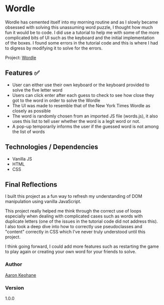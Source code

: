 # Wordle

Wordle has cemented itself into my morning routine and as I slowly became obsessed with solving this unassuming word puzzle, I thought how much fun it would be to code. I did use a tutorial to help me with some of the more complicated bits of UI such as the keyboard and the initial implementation of the boxes. I found some errors in the tutorial code and this is where I had to digress by modifying it to solve for the errors.

Project: [Wordle](https://aakeohane.github.io/Wordle-clone/)

## Features ✅

- User can either use their own keyboard or the keyboard provided to solve the five letter word
- Users can click enter after each guess to check to see how close they got to the word in order to solve the Wordle
- The UI was made to resemble that of the New York Times Wordle as closely as possible
- The word is randomly chosen from an imported JS file (words.js), it also uses this list to tell user whether the word is a legit word or not.
- A pop-up temporarily informs the user if the guessed word is not among the list of words

## Technologies / Dependencies

- Vanilla JS
- HTML
- CSS

## Final Reflections

I built this project as a fun way to refresh my understanding of DOM manipulation using vanilla JavaScript.

This project really helped me think through the correct use of loops especially when dealing with complicated cases such as words with duplicate letters (one of the issues in the tutorial code did not address this). I also took a deep dive into how to correctly use pseudoclasses and "content" correctly in CSS which I've never truly understood until this project.

I think going forward, I could add more features such as restarting the game to play again or creating your own word for your friends to solve.

### Author

[Aaron Keohane](https://aakeohane.github.io/Portfolio-Website/index.html)

### Version

1.0.0
